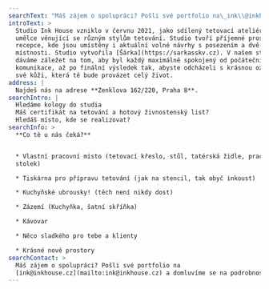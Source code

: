 ```yaml
---
searchText: "Máš zájem o spolupráci? Pošli své portfolio na\_ink\\@inkhouse.cz\_a domluvíme se na podrobnostech.\n"
introText: >
  Studio Ink House vzniklo v červnu 2021, jako sdílený tetovací ateliér pro
  umělce věnující se různým stylům tetování. Studio tvoří příjemné prostředí
  recepce, kde jsou umístěny i aktuální volné návrhy s posezením a dvě pracovní
  místnosti. Studio vytvořila [Šárka](https://sarkasskv.cz). V našem studiu si
  dáváme záležet na tom, aby byl každý maximálně spokojený od počáteční
  komunikace, až po finální výsledek tak, abyste odcházeli s krásnou ozdobou na
  své kůži, která tě bude provázet celý život.
address: |
  Najdeš nás na adrese **Zenklova 162/220, Praha 8**.
searchIntro: |
  Hledáme kolegy do studia
  Máš certifikát na tetování a hotový živnostenský list?
  Hledáš místo, kde se realizovat?
searchInfo: >
  **Co tě u nás čeká?**


  * Vlastní pracovní místo (tetovací křeslo, stůl, tatérská židle, pracovní
  stolek)

  * Tiskárna pro přípravu tetování (jak na stencil, tak obyč inkoust)

  * Kuchyňské ubrousky! (těch není nikdy dost)

  * Zázemí (Kuchyňka, šatní skříňka)

  * Kávovar

  * Něco sladkého pro tebe a klienty

  * Krásné nové prostory
searchContact: >
  Máš zájem o spolupráci? Pošli své portfolio na
  [ink@inkhouse.cz](mailto:ink@inkhouse.cz) a domluvíme se na podrobnostech.
---
```


